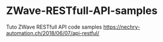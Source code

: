 # ZWave-RESTfull-API-samples
Tuto ZWave RESTfull API code samples
https://nechry-automation.ch/2018/06/07/api-restful/
